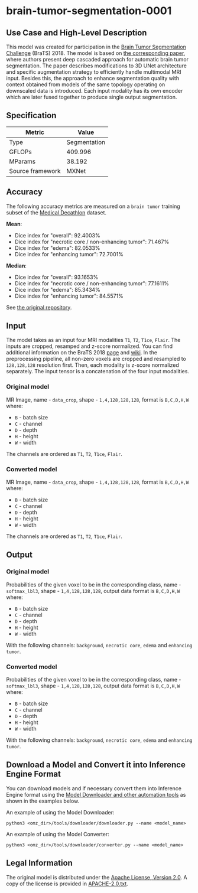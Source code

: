 # brain-tumor-segmentation-0001

## Use Case and High-Level Description

This model was created for participation in the [Brain Tumor Segmentation Challenge](https://www.med.upenn.edu/sbia/brats2018.html) (BraTS) 2018.
The model is based on [the corresponding paper](https://arxiv.org/abs/1810.04008), where authors present deep cascaded approach for automatic brain tumor segmentation. The paper describes modifications to 3D UNet architecture and specific augmentation strategy to efficiently handle multimodal MRI input. Besides this, the approach to enhance segmentation quality with context obtained from models of the same topology operating on downscaled data is introduced.
Each input modality has its own encoder which are later fused together to produce single output segmentation.

## Specification

| Metric            | Value         |
|-------------------|---------------|
| Type              | Segmentation  |
| GFLOPs            | 409.996       |
| MParams           | 38.192        |
| Source framework  | MXNet         |

## Accuracy

The following accuracy metrics are measured on a `brain tumor` training subset of the [Medical Decathlon](http://medicaldecathlon.com/) dataset.

**Mean**:
- Dice index for "overall": 92.4003%
- Dice index for "necrotic core / non-enhancing tumor": 71.467%
- Dice index for "edema": 82.0533%
- Dice index for "enhancing tumor": 72.7001%

**Median**:
- Dice index for "overall": 93.1653%
- Dice index for "necrotic core / non-enhancing tumor": 77.1611%
- Dice index for "edema": 85.3434%
- Dice index for "enhancing tumor": 84.5571%

See [the original repository](https://github.com/lachinov/brats2018-graphlabunn).


## Input

The model takes as an input four MRI modalities `T1`, `T2`, `T1ce`, `Flair`. The inputs are cropped, resamped and z-score normalized. You can find additional information on the BraTS 2018 [page](https://www.med.upenn.edu/sbia/brats2018/data.html) and [wiki](https://en.wikipedia.org/wiki/Magnetic_resonance_imaging).
In the preprocessing pipeline, all non-zero voxels are cropped and resampled to `128,128,128` resolution first. Then, each modality is z-score normalized separately. The input tensor is a concatenation of the four input modalities.

### Original model

MR Image, name - `data_crop`, shape - `1,4,128,128,128`, format is `B,C,D,H,W` where:

- `B` - batch size
- `C` - channel
- `D` - depth
- `H` - height
- `W` - width

The channels are ordered as `T1`, `T2`, `T1ce`, `Flair`.

### Converted model

MR Image, name - `data_crop`, shape - `1,4,128,128,128`, format is `B,C,D,H,W` where:

- `B` - batch size
- `C` - channel
- `D` - depth
- `H` - height
- `W` - width

The channels are ordered as `T1`, `T2`, `T1ce`, `Flair`.

## Output

### Original model


Probabilities of the given voxel to be in the corresponding class, name - `softmax_lbl3`, shape - `1,4,128,128,128`, output data format is `B,C,D,H,W` where:

- `B` - batch size
- `C` - channel
- `D` - depth
- `H` - height
- `W` - width

With the following channels: `background`, `necrotic core`, `edema` and `enhancing tumor`.

### Converted model

Probabilities of the given voxel to be in the corresponding class, name - `softmax_lbl3`, shape - `1,4,128,128,128`, output data format is `B,C,D,H,W` where:

- `B` - batch size
- `C` - channel
- `D` - depth
- `H` - height
- `W` - width

With the following channels: `background`, `necrotic core`, `edema` and `enhancing tumor`.

## Download a Model and Convert it into Inference Engine Format

You can download models and if necessary convert them into Inference Engine format using the [Model Downloader and other automation tools](../../../tools/downloader/README.md) as shown in the examples below.

An example of using the Model Downloader:
```
python3 <omz_dir>/tools/downloader/downloader.py --name <model_name>
```

An example of using the Model Converter:
```
python3 <omz_dir>/tools/downloader/converter.py --name <model_name>
```

## Legal Information

The original model is distributed under the
[Apache License, Version 2.0](https://github.com/lachinov/brats2018-graphlabunn/blob/master/LICENSE).
A copy of the license is provided in [APACHE-2.0.txt](../licenses/APACHE-2.0.txt).

